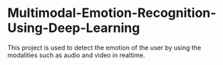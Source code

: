 # Multimodal-Emotion-Recognition-Using-Deep-Learning
This project is used to detect the emotion of the user by using the modalities such as audio and video in realtime.
